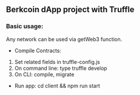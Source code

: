 ## Berkcoin dApp project with Truffle 

### Basic usage:
Any network can be used via getWeb3 function.

- Compile Contracts:
1. Set related fields in truffle-config.js
2. On command line: type truffle develop
3. On CLI: compile, migrate

- Run app:
cd client && npm run start
